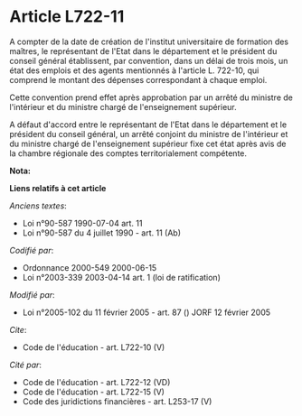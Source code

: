 # Article L722-11

A compter de la date de création de l'institut universitaire de formation des maîtres, le représentant de l'Etat dans le
département et le président du conseil général établissent, par convention, dans un délai de trois mois, un état des emplois
et des agents mentionnés à l'article L. 722-10, qui comprend le montant des dépenses correspondant à chaque emploi. 

Cette convention prend effet après approbation par un arrêté du ministre de l'intérieur et du ministre chargé de
l'enseignement supérieur. 

A défaut d'accord entre le représentant de l'Etat dans le département et le président du conseil général, un arrêté conjoint
du ministre de l'intérieur et du ministre chargé de l'enseignement supérieur fixe cet état après avis de la chambre régionale
des comptes territorialement compétente.

**Nota:**



**Liens relatifs à cet article**

_Anciens textes_:

  - Loi n°90-587 1990-07-04 art. 11
  - Loi n°90-587 du 4 juillet 1990 - art. 11 (Ab)

_Codifié par_:

  - Ordonnance 2000-549 2000-06-15
  - Loi n°2003-339 2003-04-14 art. 1 (loi de ratification)

_Modifié par_:

  - Loi n°2005-102 du 11 février 2005 - art. 87 () JORF 12 février 2005

_Cite_:

  - Code de l'éducation - art. L722-10 (V)

_Cité par_:

  - Code de l'éducation - art. L722-12 (VD)
  - Code de l'éducation - art. L722-15 (V)
  - Code des juridictions financières - art. L253-17 (V)
